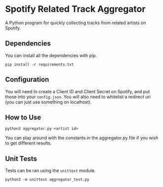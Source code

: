 # Spotify Related Track Aggregator

A Python program for quickly collecting tracks from related artists on Spotify.

## Dependencies

You can install all the dependencies with pip.

```pip install -r requirements.txt```

## Configuration

You will need to create a Client ID and Client Secret on Spotify, and put those into your `config.json`. You will also need to whitelist a redirect uri (you can just use something on localhost).

## How to Use

```python3 aggregator.py <artist id>```

You can play around with the constants in the aggregator.py file if you wish to get different results.

## Unit Tests

Tests can be ran using the `unittest` module.

```python3 -m unittest aggregator_test.py```